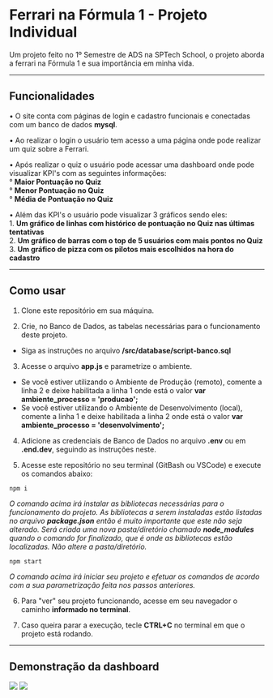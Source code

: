 # Ferrari na Fórmula 1 - Projeto Individual

Um projeto feito no 1º Semestre de ADS na SPTech School, o projeto aborda a ferrari na Fórmula 1 e sua importância em minha vida.

<hr>

## Funcionalidades

• O site conta com páginas de login e cadastro funcionais e conectadas com um banco de dados **mysql**.

• Ao realizar o login o usuário tem acesso a uma página onde pode realizar um quiz sobre a Ferrari.

• Após realizar o quiz o usuário pode acessar uma dashboard onde pode visualizar KPI's com as seguintes informações:
    <br>
    ° **Maior Pontuação no Quiz**
    <br>
    ° **Menor Pontuação no Quiz**
    <br>
    ° **Média de Pontuação no Quiz**

• Além das KPI's o usuário pode visualizar 3 gráficos sendo eles:
    <br>
    1. **Um gráfico de linhas com histórico de pontuação no Quiz nas últimas tentativas**
    <br>
    2. **Um gráfico de barras com o top de 5 usuários com mais pontos no Quiz**
    <br>
    3. **Um gráfico de pizza com os pilotos mais escolhidos na hora do cadastro**

<hr>

## Como usar

1. Clone este repositório em sua máquina.


2. Crie, no Banco de Dados, as tabelas necessárias para o funcionamento deste projeto.
- Siga as instruções no arquivo **/src/database/script-banco.sql**


3. Acesse o arquivo **app.js** e parametrize o ambiente.
- Se você estiver utilizando o Ambiente de Produção (remoto), comente a linha 2 e deixe habilitada a linha 1 onde está o valor **var ambiente_processo = 'producao';**
- Se você estiver utilizando o Ambiente de Desenvolvimento (local), comente a linha 1 e deixe habilitada a linha 2 onde está o valor **var ambiente_processo = 'desenvolvimento';**

4. Adicione as credenciais de Banco de Dados no arquivo **.env** ou em **.end.dev**, seguindo as instruções neste.

5. Acesse este repositório no seu terminal (GitBash ou VSCode) e execute os comandos abaixo:

```
npm i
``` 
_O comando acima irá instalar as bibliotecas necessárias para o funcionamento do projeto. As bibliotecas a serem instaladas estão listadas no arquivo **package.json** então é muito importante que este não seja alterado. Será criada uma nova pasta/diretório chamado **node_modules** quando o comando for finalizado, que é onde as bibliotecas estão localizadas. Não altere a pasta/diretório._

```
npm start
``` 

_O comando acima irá iniciar seu projeto e efetuar os comandos de acordo com a sua parametrização feita nos passos anteriores._

6. Para "ver" seu projeto funcionando, acesse em seu navegador o caminho **informado no terminal**.

7. Caso queira parar a execução, tecle **CTRL+C** no terminal em que o projeto está rodando.

<hr>

## Demonstração da dashboard

<img src="https://i.imgur.com/kyLcVgl.png">
<img src="https://i.imgur.com/WCvOy69.png">
